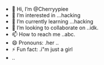 - 👋 Hi, I’m @Cherryypiee
- 👀 I’m interested in ...hacking
- 🌱 I’m currently learning ...hacking 
- 💞️ I’m looking to collaborate on ..idk.
- 📫 How to reach me ..abc.
- 😄 Pronouns: .her ..
- ⚡ Fun fact: .i"m just a girl
- ..

<!---
Cherryypiee/Cherryypiee is a ✨ special ✨ repository because its `README.md` (this file) appears on your GitHub profile.
You can click the Preview link to take a look at your changes.
--->
